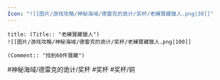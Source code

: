 ```yaml
---
Icon: "![[图片/游戏攻略/神秘海域/德雷克的诡计/奖杯/老練寶藏獵人.png|30]]"
---
```

```ad-common-bronze-trophy
title: (Title:: "老練寶藏獵人")
![[图片/游戏攻略/神秘海域/德雷克的诡计/奖杯/老練寶藏獵人.png|100]]

(Comment:: "找到60件寶藏")
```

#神秘海域/德雷克的诡计/奖杯 #奖杯 #奖杯/铜
